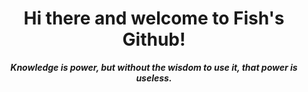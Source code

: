 <h1 align="center"> Hi there and welcome to Fish's Github! </h1>
<p align="center"> <b><i>Knowledge is power, but without the wisdom to use it, that power is useless.</b></i></p>
<!--
**kenandcrys/Kenandcrys** is a ✨ _special_ ✨ repository because its `README.md` (this file) appears on your GitHub profile.

Here are some ideas to get you started:

- 🔭 I’m currently working on ...
- 🌱 I’m currently learning ...
- 👯 I’m looking to collaborate on ...
- 🤔 I’m looking for help with ...
- 💬 Ask me about ...
- 📫 How to reach me: ...
- 😄 Pronouns: ...
- ⚡ Fun fact: ...
-->
